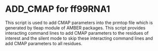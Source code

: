 ADD_CMAP for ff99RNA1
=======
This script is used to add CMAP parameters into the prmtop file which is generated by tleap module of AMBER packages. This script provides interacting command lines to add CMAP parameters to the residues of interest and the silent mode to skip these interacting command lines and add CMAP parameters to all residues.
